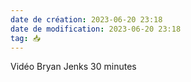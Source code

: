 ```yaml
---
date de création: 2023-06-20 23:18
date de modification: 2023-06-20 23:18
tag: 📥
---
```

Vidéo Bryan Jenks 30 minutes 
